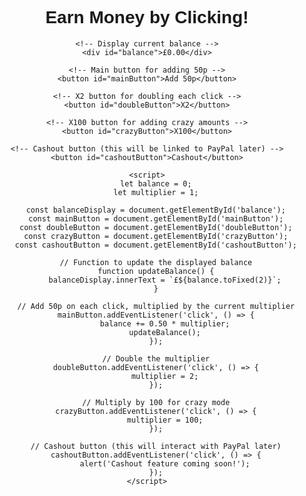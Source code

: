 <!DOCTYPE html>
<html lang="en">
<head>
    <meta charset="UTF-8">
    <meta name="viewport" content="width=device-width, initial-scale=1.0">
    <title>Click to Earn</title>
    <style>
        body {
            font-family: Arial, sans-serif;
            text-align: center;
            padding: 50px;
        }
        #balance {
            font-size: 2em;
            margin-bottom: 20px;
        }
        button {
            padding: 15px 30px;
            font-size: 1em;
            margin: 10px;
        }
    </style>
</head>
<body>
    <h1>Earn Money by Clicking!</h1>

    <!-- Display current balance -->
    <div id="balance">£0.00</div>

    <!-- Main button for adding 50p -->
    <button id="mainButton">Add 50p</button>

    <!-- X2 button for doubling each click -->
    <button id="doubleButton">X2</button>

    <!-- X100 button for adding crazy amounts -->
    <button id="crazyButton">X100</button>

    <!-- Cashout button (this will be linked to PayPal later) -->
    <button id="cashoutButton">Cashout</button>

    <script>
        let balance = 0;
        let multiplier = 1;

        const balanceDisplay = document.getElementById('balance');
        const mainButton = document.getElementById('mainButton');
        const doubleButton = document.getElementById('doubleButton');
        const crazyButton = document.getElementById('crazyButton');
        const cashoutButton = document.getElementById('cashoutButton');

        // Function to update the displayed balance
        function updateBalance() {
            balanceDisplay.innerText = `£${balance.toFixed(2)}`;
        }

        // Add 50p on each click, multiplied by the current multiplier
        mainButton.addEventListener('click', () => {
            balance += 0.50 * multiplier;
            updateBalance();
        });

        // Double the multiplier
        doubleButton.addEventListener('click', () => {
            multiplier = 2;
        });

        // Multiply by 100 for crazy mode
        crazyButton.addEventListener('click', () => {
            multiplier = 100;
        });

        // Cashout button (this will interact with PayPal later)
        cashoutButton.addEventListener('click', () => {
            alert('Cashout feature coming soon!');
        });
    </script>
</body>
</html>
